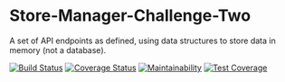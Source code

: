 # Store-Manager-Challenge-Two
A set of API endpoints as defined, using data structures  to store data in memory (not  a database).   

[![Build Status](https://travis-ci.com/llwasampijja/Store-Manager-Challenge-Two.svg?branch=develope)](https://travis-ci.com/llwasampijja/Store-Manager-Challenge-Two) [![Coverage Status](https://coveralls.io/repos/github/llwasampijja/Store-Manager-Challenge-Two/badge.svg?branch=develope)](https://coveralls.io/github/llwasampijja/Store-Manager-Challenge-Two?branch=develope)  [![Maintainability](https://api.codeclimate.com/v1/badges/57f01820e2adec3aaf6b/maintainability)](https://codeclimate.com/github/llwasampijja/Store-Manager-Challenge-Two/maintainability) [![Test Coverage](https://api.codeclimate.com/v1/badges/57f01820e2adec3aaf6b/test_coverage)](https://codeclimate.com/github/llwasampijja/Store-Manager-Challenge-Two/test_coverage)